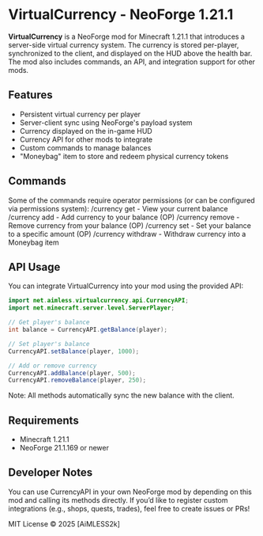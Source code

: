 # VirtualCurrency - NeoForge 1.21.1
 
**VirtualCurrency** is a NeoForge mod for Minecraft 1.21.1 that introduces a server-side virtual currency system. The currency is stored per-player, synchronized to the client, and displayed on the HUD above the health bar. The mod also includes commands, an API, and integration support for other mods.

## Features

- Persistent virtual currency per player
- Server-client sync using NeoForge's payload system
- Currency displayed on the in-game HUD
- Currency API for other mods to integrate
- Custom commands to manage balances
- "Moneybag" item to store and redeem physical currency tokens

## Commands
Some of the commands require operator permissions (or can be configured via permissions system):
/currency get <playerName> - View your current balance
/currency add <amount> - Add currency to your balance (OP)
/currency remove <amount> - Remove currency from your balance (OP)
/currency set <amount> - Set your balance to a specific amount (OP)
/currency withdraw <amount> - Withdraw currency into a Moneybag item

## API Usage

You can integrate VirtualCurrency into your mod using the provided API:

```java
import net.aimless.virtualcurrency.api.CurrencyAPI;
import net.minecraft.server.level.ServerPlayer;

// Get player's balance
int balance = CurrencyAPI.getBalance(player);

// Set player's balance
CurrencyAPI.setBalance(player, 1000);

// Add or remove currency
CurrencyAPI.addBalance(player, 500);
CurrencyAPI.removeBalance(player, 250);
```
Note: All methods automatically sync the new balance with the client.

## Requirements
 - Minecraft 1.21.1
 - NeoForge 21.1.169 or newer

## Developer Notes
You can use CurrencyAPI in your own NeoForge mod by depending on this mod and calling its methods directly. If you’d like to register custom integrations (e.g., shops, quests, trades), feel free to create issues or PRs!

MIT License © 2025 [AiMLESS2k]
